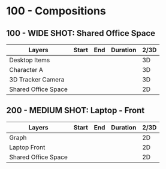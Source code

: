 # 100 - Compositions

## 100 - WIDE SHOT: Shared Office Space

| Layers | Start | End | Duration | 2/3D |
| --- | --- | --- | --- | --- |
| Desktop Items | | | | 3D |
| Character A | | | | 3D |
| 3D Tracker Camera | | | | 3D |
| Shared Office Space | | | | 2D |

## 200 - MEDIUM SHOT: Laptop - Front

| Layers | Start | End |Duration | 2/3D |
| --- | --- | --- | --- | --- |
| Graph | | | | 2D |
| Laptop Front | | | | 2D |
| Shared Office Space | | | | 2D |
